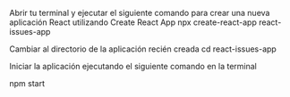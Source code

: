 Abrir tu terminal y ejecutar el siguiente comando para crear una nueva aplicación React utilizando Create React App
npx create-react-app react-issues-app


Cambiar al directorio de la aplicación recién creada
cd react-issues-app


Iniciar la aplicación ejecutando el siguiente comando en la terminal

npm start
